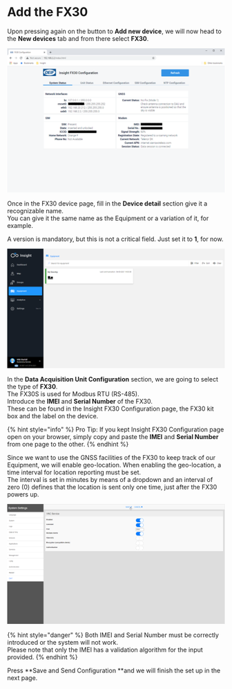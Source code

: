 # Add the FX30

Upon pressing again on the button to **Add new device**, we will now head to the **New devices** tab and from there select **FX30**.

![](<../../../.gitbook/assets/image (49).png>)

Once in the FX30 device page, fill in the **Device detail** section give it a recognizable name. \
You can give it the same name as the Equipment or a variation of it, for example.

A version is mandatory, but this is not a critical field. Just set it to **1**, for now.

![](<../../../.gitbook/assets/image (36).png>)

In the **Data Acquisition Unit Configuration** section, we are going to select the type of **FX30**.\
The FX30S is used for Modbus RTU (RS-485).\
Introduce the **IMEI** and **Serial Number** of the FX30.\
These can be found in the Insight FX30 Configuration page, the FX30 kit box and the label on the device.

{% hint style="info" %}
Pro Tip: If you kept Insight FX30 Configuration page open on your browser, simply copy and paste the **IMEI** and **Serial Number** from one page to the other.
{% endhint %}

Since we want to use the GNSS facilities of the FX30 to keep track of our Equipment, we will enable geo-location. When enabling the geo-location, a time interval for location reporting must be set.\
The interval is set in minutes by means of a dropdown and an interval of zero (0) defines that the location is sent only one time, just after the FX30 powers up.

![](<../../../.gitbook/assets/image (46).png>)

{% hint style="danger" %}
Both IMEI and Serial Number must be correctly introduced or the system will not work.\
Please note that only the IMEI has a validation algorithm for the input provided.
{% endhint %}

Press **Save and Send Configuration **and we will finish the set up in the next page.
